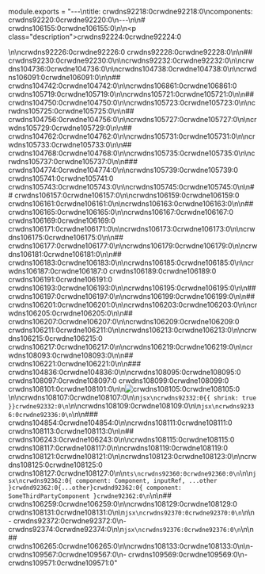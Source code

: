 module.exports = "---\ntitle: crwdns92218:0crwdne92218:0\ncomponents: crwdns92220:0crwdne92220:0\n---\n\n# crwdns106155:0crwdne106155:0\n\n<p class=\"description\">crwdns92224:0crwdne92224:0</p>\n\ncrwdns92226:0crwdne92226:0 crwdns92228:0crwdne92228:0\n\n## crwdns92230:0crwdne92230:0\n\ncrwdns92232:0crwdne92232:0\n\ncrwdns104736:0crwdne104736:0\n\ncrwdns104738:0crwdne104738:0\n\ncrwdns106091:0crwdne106091:0\n\n## crwdns104742:0crwdne104742:0\n\ncrwdns106861:0crwdne106861:0 crwdns105719:0crwdne105719:0\n\ncrwdns105721:0crwdne105721:0\n\n## crwdns104750:0crwdne104750:0\n\ncrwdns105723:0crwdne105723:0\n\ncrwdns105725:0crwdne105725:0\n\n## crwdns104756:0crwdne104756:0\n\ncrwdns105727:0crwdne105727:0\n\ncrwdns105729:0crwdne105729:0\n\n## crwdns104762:0crwdne104762:0\n\ncrwdns105731:0crwdne105731:0\n\ncrwdns105733:0crwdne105733:0\n\n## crwdns104768:0crwdne104768:0\n\ncrwdns105735:0crwdne105735:0\n\ncrwdns105737:0crwdne105737:0\n\n### crwdns104774:0crwdne104774:0\n\ncrwdns105739:0crwdne105739:0 crwdns105741:0crwdne105741:0 crwdns105743:0crwdne105743:0\n\ncrwdns105745:0crwdne105745:0\n\n## crwdns106157:0crwdne106157:0\n\ncrwdns106159:0crwdne106159:0 crwdns106161:0crwdne106161:0\n\ncrwdns106163:0crwdne106163:0\n\n## crwdns106165:0crwdne106165:0\n\ncrwdns106167:0crwdne106167:0 crwdns106169:0crwdne106169:0 crwdns106171:0crwdne106171:0\n\ncrwdns106173:0crwdne106173:0\n\ncrwdns106175:0crwdne106175:0\n\n## crwdns106177:0crwdne106177:0\n\ncrwdns106179:0crwdne106179:0\n\ncrwdns106181:0crwdne106181:0\n\n## crwdns106183:0crwdne106183:0\n\ncrwdns106185:0crwdne106185:0\n\ncrwdns106187:0crwdne106187:0 crwdns106189:0crwdne106189:0 crwdns106191:0crwdne106191:0 crwdns106193:0crwdne106193:0\n\ncrwdns106195:0crwdne106195:0\n\n## crwdns106197:0crwdne106197:0\n\ncrwdns106199:0crwdne106199:0\n\n## crwdns106201:0crwdne106201:0\n\ncrwdns106203:0crwdne106203:0\n\ncrwdns106205:0crwdne106205:0\n\n## crwdns106207:0crwdne106207:0\n\ncrwdns106209:0crwdne106209:0 crwdns106211:0crwdne106211:0\n\ncrwdns106213:0crwdne106213:0\n\ncrwdns106215:0crwdne106215:0 crwdns106217:0crwdne106217:0\n\ncrwdns106219:0crwdne106219:0\n\ncrwdns108093:0crwdne108093:0\n\n## crwdns106221:0crwdne106221:0\n\n### crwdns104836:0crwdne104836:0\n\ncrwdns108095:0crwdne108095:0 crwdns108097:0crwdne108097:0 crwdns108099:0crwdne108099:0 crwdns108101:0crwdne108101:0\n\n![crwdns108105:0crwdne108105:0](crwdns108103:0crwdne108103:0)\n\ncrwdns108107:0crwdne108107:0\n\n```jsx\ncrwdns92332:0{{ shrink: true }}crwdne92332:0\n```\n\ncrwdns108109:0crwdne108109:0\n\n```jsx\ncrwdns92336:0crwdne92336:0\n```\n\n### crwdns104854:0crwdne104854:0\n\ncrwdns108111:0crwdne108111:0 crwdns108113:0crwdne108113:0\n\n## crwdns106243:0crwdne106243:0\n\ncrwdns108115:0crwdne108115:0 crwdns108117:0crwdne108117:0\n\ncrwdns108119:0crwdne108119:0 crwdns108121:0crwdne108121:0\n\ncrwdns108123:0crwdne108123:0\n\ncrwdns108125:0crwdne108125:0 crwdns108127:0crwdne108127:0\n\n```ts\ncrwdns92360:0crwdne92360:0\n```\n\n```jsx\ncrwdns92362:0{ component: Component, inputRef, ...other }crwdnd92362:0{...other}crwdnd92362:0{ component: SomeThirdPartyComponent }crwdne92362:0\n```\n\n## crwdns106259:0crwdne106259:0\n\ncrwdns108129:0crwdne108129:0 crwdns108131:0crwdne108131:0\n\n```jsx\ncrwdns92370:0crwdne92370:0\n```\n\n- crwdns92372:0crwdne92372:0\n- crwdns92374:0crwdne92374:0\n\n```jsx\ncrwdns92376:0crwdne92376:0\n```\n\n## crwdns106265:0crwdne106265:0\n\ncrwdns108133:0crwdne108133:0\n\n- crwdns109567:0crwdne109567:0\n- crwdns109569:0crwdne109569:0\n- crwdns109571:0crwdne109571:0"